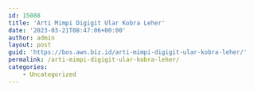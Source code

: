 ```yaml
---
id: 15088
title: 'Arti Mimpi Digigit Ular Kobra Leher'
date: '2023-03-21T08:47:06+00:00'
author: admin
layout: post
guid: 'https://bos.awn.biz.id/arti-mimpi-digigit-ular-kobra-leher/'
permalink: /arti-mimpi-digigit-ular-kobra-leher/
categories:
    - Uncategorized
---
```


